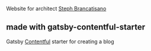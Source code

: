 Website for architect [Steph Brancatisano](https://brancatisano.com)

## made with gatsby-contentful-starter

Gatsby [Contentful](https://www.contentful.com) starter for creating a blog
